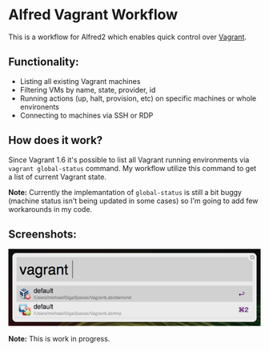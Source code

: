 # Alfred Vagrant Workflow

This is a workflow for Alfred2 which enables quick control over [Vagrant](vagrantup.com).

## Functionality:
* Listing all existing Vagrant machines
* Filtering VMs by name, state, provider, id
* Running actions (up, halt, provision, etc) on specific machines or whole environents
* Connecting to machines via SSH or RDP

## How does it work?
Since Vagrant 1.6 it's possible to list all Vagrant running environments via `vagrant global-status` command.
My workflow utilize this command to get a list of current Vagrant state.

**Note:** Currently the implemantation of `global-status` is still a bit buggy (machine status isn't being updated in some cases) so I'm going to add few workarounds in my code.

## Screenshots:
![Screenshot](/screenshot.jpg?raw=true "Vagrant global-status")

**Note:** This is work in progress.
